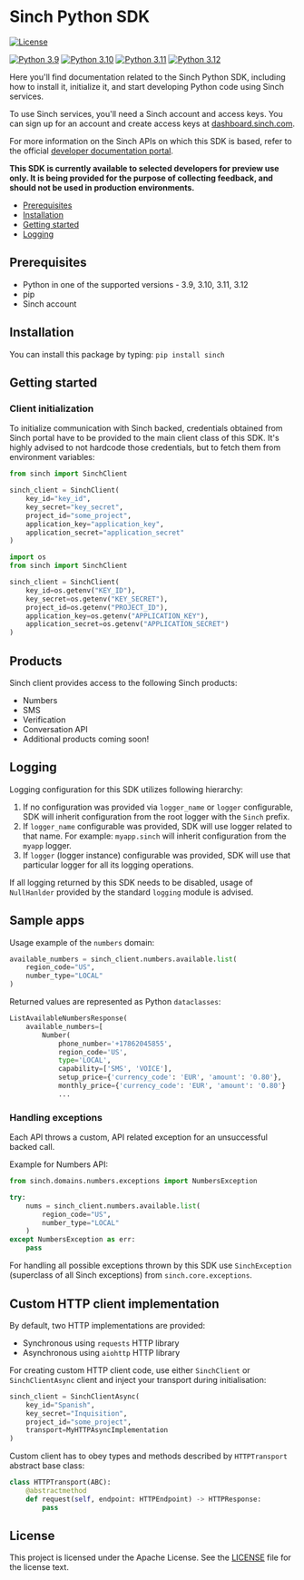 # Sinch Python SDK

[![License](https://img.shields.io/badge/License-Apache_2.0-blue.svg)](https://github.com/sinch/sinch-sdk-python/blob/main/LICENSE)


[![Python 3.9](https://img.shields.io/badge/python-3.9-blue.svg)](https://www.python.org/downloads/release/python-390/)
[![Python 3.10](https://img.shields.io/badge/python-3.10-blue.svg)](https://www.python.org/downloads/release/python-3100/)
[![Python 3.11](https://img.shields.io/badge/python-3.11-blue.svg)](https://www.python.org/downloads/release/python-3110/)
[![Python 3.12](https://img.shields.io/badge/python-3.12-blue.svg)](https://www.python.org/downloads/release/python-3120/)



Here you'll find documentation related to the Sinch Python SDK, including how to install it, initialize it, and start developing Python code using Sinch services.

To use Sinch services, you'll need a Sinch account and access keys. You can sign up for an account and create access keys at [dashboard.sinch.com](https://dashboard.sinch.com).

For more information on the Sinch APIs on which this SDK is based, refer to the official [developer documentation portal](developers.sinch.com).

**This SDK is currently available to selected developers for preview use only. It is being provided for the purpose of collecting feedback, and should not be used in production environments.**

- [Prerequisites](#prerequisites)
- [Installation](#installation)
- [Getting started](#getting-started)
- [Logging]()

## Prerequisites

- Python in one of the supported versions - 3.9, 3.10, 3.11, 3.12
- pip
- Sinch account

## Installation

You can install this package by typing:
`pip install sinch`

## Getting started

### Client initialization


To initialize communication with Sinch backed, credentials obtained from Sinch portal have to be provided to the main client class of this SDK.
It's highly advised to not hardcode those credentials, but to fetch them from environment variables:

```python
from sinch import SinchClient

sinch_client = SinchClient(
    key_id="key_id",
    key_secret="key_secret",
    project_id="some_project",
    application_key="application_key",
    application_secret="application_secret"
)
```

```python
import os
from sinch import SinchClient

sinch_client = SinchClient(
    key_id=os.getenv("KEY_ID"),
    key_secret=os.getenv("KEY_SECRET"),
    project_id=os.getenv("PROJECT_ID"),
    application_key=os.getenv("APPLICATION_KEY"),
    application_secret=os.getenv("APPLICATION_SECRET")
)
```

## Products

Sinch client provides access to the following Sinch products:
- Numbers
- SMS
- Verification
- Conversation API
- Additional products coming soon!

## Logging

Logging configuration for this SDK utilizes following hierarchy:
1. If no configuration was provided via `logger_name` or `logger` configurable, SDK will inherit configuration from the root logger with the `Sinch` prefix.
2. If `logger_name` configurable was provided, SDK will use logger related to that name. For example: `myapp.sinch` will inherit configuration from the `myapp` logger.
3. If `logger` (logger instance) configurable was provided, SDK will use that particular logger for all its logging operations.

If all logging returned by this SDK needs to be disabled, usage of `NullHanlder` provided by the standard `logging` module is advised.  


 
## Sample apps

Usage example of the `numbers` domain:

```python
available_numbers = sinch_client.numbers.available.list(
    region_code="US",
    number_type="LOCAL"
)
```
Returned values are represented as Python `dataclasses`:

```python
ListAvailableNumbersResponse(
    available_numbers=[
        Number(
            phone_number='+17862045855',
            region_code='US',
            type='LOCAL',
            capability=['SMS', 'VOICE'],
            setup_price={'currency_code': 'EUR', 'amount': '0.80'},
            monthly_price={'currency_code': 'EUR', 'amount': '0.80'}
            ...
```

### Handling exceptions

Each API throws a custom, API related exception for an unsuccessful backed call.

Example for Numbers API:

```python
from sinch.domains.numbers.exceptions import NumbersException

try:
    nums = sinch_client.numbers.available.list(
        region_code="US",
        number_type="LOCAL"
    )
except NumbersException as err:
    pass
```

For handling all possible exceptions thrown by this SDK use `SinchException` (superclass of all Sinch exceptions) from `sinch.core.exceptions`.


## Custom HTTP client implementation

By default, two HTTP implementations are provided:
- Synchronous using `requests` HTTP library
- Asynchronous using `aiohttp` HTTP library

For creating custom HTTP client code, use either `SinchClient` or `SinchClientAsync` client and inject your transport during initialisation:
```python
sinch_client = SinchClientAsync(
    key_id="Spanish",
    key_secret="Inquisition",
    project_id="some_project",
    transport=MyHTTPAsyncImplementation
)
```

Custom client has to obey types and methods described by `HTTPTransport` abstract base class:
```python
class HTTPTransport(ABC):
    @abstractmethod
    def request(self, endpoint: HTTPEndpoint) -> HTTPResponse:
        pass
```
## License

This project is licensed under the Apache License. See the [LICENSE](license.md) file for the license text.